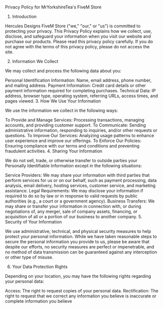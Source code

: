 Privacy Policy for MrYorkshireTea's FiveM Store

1. Introduction

Hercules Designs FiveM Store ("we," "our," or "us") is committed to protecting your privacy. This Privacy Policy explains how we collect, use, disclose, and safeguard your information when you visit our website and purchase our products. Please read this privacy policy carefully. If you do not agree with the terms of this privacy policy, please do not access the site.

2. Information We Collect

We may collect and process the following data about you:

Personal Identification Information: Name, email address, phone number, and mailing address.
Payment Information: Credit card details or other payment information required for completing purchases.
Technical Data: IP address, browser type, operating system, referring URLs, access times, and pages viewed.
3. How We Use Your Information

We use the information we collect in the following ways:

To Provide and Manage Services: Processing transactions, managing accounts, and providing customer support.
To Communicate: Sending administrative information, responding to inquiries, and/or other requests or questions.
To Improve Our Services: Analyzing usage patterns to enhance user experience and improve our offerings.
To Enforce Our Policies: Ensuring compliance with our terms and conditions and preventing fraudulent activities.
4. Sharing Your Information

We do not sell, trade, or otherwise transfer to outside parties your Personally Identifiable Information except in the following situations:

Service Providers: We may share your information with third parties that perform services for us or on our behalf, such as payment processing, data analysis, email delivery, hosting services, customer service, and marketing assistance.
Legal Requirements: We may disclose your information if required to do so by law or in response to valid requests by public authorities (e.g., a court or a government agency).
Business Transfers: We may share or transfer your information in connection with, or during negotiations of, any merger, sale of company assets, financing, or acquisition of all or a portion of our business to another company.
5. Security of Your Information

We use administrative, technical, and physical security measures to help protect your personal information. While we have taken reasonable steps to secure the personal information you provide to us, please be aware that despite our efforts, no security measures are perfect or impenetrable, and no method of data transmission can be guaranteed against any interception or other type of misuse.

6. Your Data Protection Rights

Depending on your location, you may have the following rights regarding your personal data:

Access: The right to request copies of your personal data.
Rectification: The right to request that we correct any information you believe is inaccurate or complete information you believe
